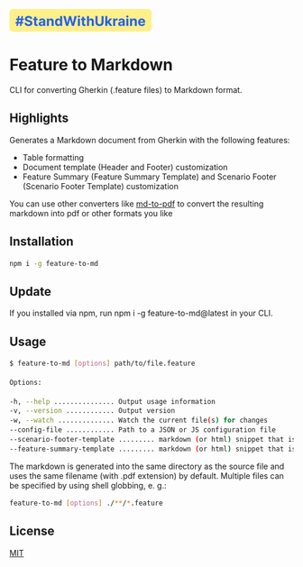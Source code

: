[![StandWithUkraine](https://raw.githubusercontent.com/vshymanskyy/StandWithUkraine/main/badges/StandWithUkraine.svg)](https://github.com/vshymanskyy/StandWithUkraine/blob/main/docs/README.md)
# Feature to Markdown
CLI for converting  Gherkin (.feature files) to Markdown format. 

## Highlights
Generates a Markdown document from Gherkin with the following features:
- Table formatting
- Document template (Header and Footer) customization
- Feature Summary (Feature Summary Template) and Scenario Footer (Scenario Footer Template) customization

You can use other converters like [md-to-pdf](https://www.npmjs.com/package/md-to-pdf) to convert the resulting markdown into pdf or other formats you like  

## Installation

```sh
npm i -g feature-to-md
```

## Update
If you installed via npm, run npm i -g feature-to-md@latest in your CLI.

## Usage 
```sh
$ feature-to-md [options] path/to/file.feature

Options:

-h, --help ............... Output usage information
-v, --version ............ Output version
-w, --watch .............. Watch the current file(s) for changes
--config-file ............ Path to a JSON or JS configuration file
--scenario-footer-template ......... markdown (or html) snippet that is inserted after each scenario 
--feature-summary-template ......... markdown (or html) snippet that is appended to the feature abstract 
```

The markdown is generated into the same directory as the source file and uses the same filename (with .pdf extension) by default.
Multiple files can be specified by using shell globbing, e. g.:
```sh
feature-to-md [options] ./**/*.feature
```

## License

[MIT](/LICENSE)
